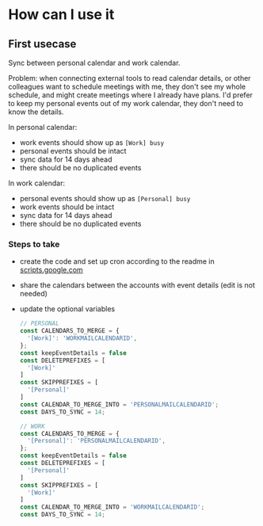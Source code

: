 # How can I use it

## First usecase

Sync between personal calendar and work calendar.

Problem: when connecting external tools to read calendar details,
or other colleagues want to schedule meetings with me,
they don't see my whole schedule, and might create meetings where I already have plans.
I'd prefer to keep my personal events out of my work calendar, they don't need to know the details.

In personal calendar:

- work events should show up as `[Work] busy`
- personal events should be intact
- sync data for 14 days ahead
- there should be no duplicated events

In work calendar:

- personal events should show up as `[Personal] busy`
- work events should be intact
- sync data for 14 days ahead
- there should be no duplicated events

### Steps to take

- create the code and set up cron according to the readme in [scripts.google.com](scripts.google.com)
- share the calendars between the accounts with event details (edit is not needed)
- update the optional variables

  ```js
  // PERSONAL
  const CALENDARS_TO_MERGE = {
    '[Work]': 'WORKMAILCALENDARID',
  };
  const keepEventDetails = false
  const DELETEPREFIXES = [
    '[Work]'
  ]
  const SKIPPREFIXES = [
    '[Personal]'
  ]
  const CALENDAR_TO_MERGE_INTO = 'PERSONALMAILCALENDARID';
  const DAYS_TO_SYNC = 14;

  // WORK
  const CALENDARS_TO_MERGE = {
    '[Personal]': 'PERSONALMAILCALENDARID',
  };
  const keepEventDetails = false
  const DELETEPREFIXES = [
    '[Personal]'
  ]
  const SKIPPREFIXES = [
    '[Work]'
  ]
  const CALENDAR_TO_MERGE_INTO = 'WORKMAILCALENDARID';
  const DAYS_TO_SYNC = 14;
  ```

